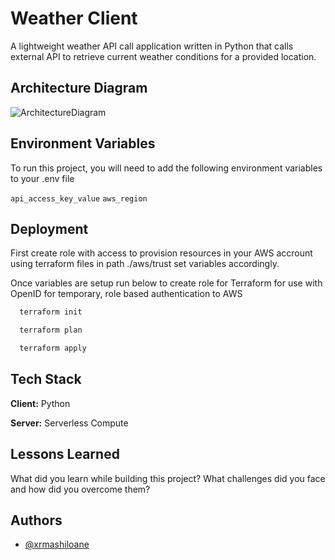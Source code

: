 # Weather Client

A lightweight weather API call application written in Python that calls external API to retrieve current weather conditions for a provided location.

## Architecture Diagram

![ArchitectureDiagram](https://github.com/xrmashiloane/terraform/assets/17061164/7e002ec0-94b3-4628-9fe6-19a55910cf75)


## Environment Variables

To run this project, you will need to add the following environment variables to your .env file

`api_access_key_value`
`aws_region`

## Deployment

First create role with access to provision resources in your AWS accrount using terraform files in path ./aws/trust set variables accordingly.

Once variables are setup run below to create role for Terraform for use with OpenID for temporary, role based authentication to AWS

```bash
  terraform init
```

```bash
  terraform plan
```

```bash
  terraform apply
```

## Tech Stack

**Client:** Python

**Server:** Serverless Compute

## Lessons Learned

What did you learn while building this project? What challenges did you face and how did you overcome them?


## Authors

- [@xrmashiloane](https://www.github.com/xrmashiloane)
